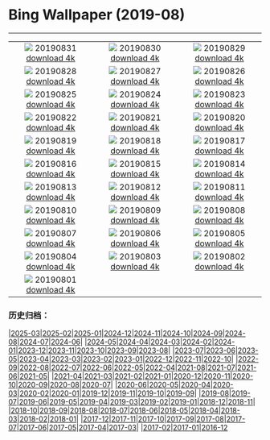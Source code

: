# Bing Wallpaper (2019-08)
**************
| | | |
| :----: | :----: | :----: |
| ![](https://www.bing.com/th?id=OHR.Slackers_EN-US7258381769_1920x1080.jpg) 20190831 [download 4k](https://www.bing.com/th?id=OHR.Slackers_EN-US7258381769_UHD.jpg) | ![](https://www.bing.com/th?id=OHR.HardeeCoFair_EN-US1477332511_1920x1080.jpg) 20190830 [download 4k](https://www.bing.com/th?id=OHR.HardeeCoFair_EN-US1477332511_UHD.jpg) | ![](https://www.bing.com/th?id=OHR.AsburyParkNJ_EN-US1396213899_1920x1080.jpg) 20190829 [download 4k](https://www.bing.com/th?id=OHR.AsburyParkNJ_EN-US1396213899_UHD.jpg) |
| ![](https://www.bing.com/th?id=OHR.CorsiniGardens_EN-US7010199576_1920x1080.jpg) 20190828 [download 4k](https://www.bing.com/th?id=OHR.CorsiniGardens_EN-US7010199576_UHD.jpg) | ![](https://www.bing.com/th?id=OHR.Krakatoa_EN-US6936534566_1920x1080.jpg) 20190827 [download 4k](https://www.bing.com/th?id=OHR.Krakatoa_EN-US6936534566_UHD.jpg) | ![](https://www.bing.com/th?id=OHR.InteriorRoyalAlbertHall_EN-US6870096316_1920x1080.jpg) 20190826 [download 4k](https://www.bing.com/th?id=OHR.InteriorRoyalAlbertHall_EN-US6870096316_UHD.jpg) |
| ![](https://www.bing.com/th?id=OHR.BlackRockCity_EN-US6804847775_1920x1080.jpg) 20190825 [download 4k](https://www.bing.com/th?id=OHR.BlackRockCity_EN-US6804847775_UHD.jpg) | ![](https://www.bing.com/th?id=OHR.AugustBears_EN-US6742425682_1920x1080.jpg) 20190824 [download 4k](https://www.bing.com/th?id=OHR.AugustBears_EN-US6742425682_UHD.jpg) | ![](https://www.bing.com/th?id=OHR.FarmlandLandscape_EN-US6661316442_1920x1080.jpg) 20190823 [download 4k](https://www.bing.com/th?id=OHR.FarmlandLandscape_EN-US6661316442_UHD.jpg) |
| ![](https://www.bing.com/th?id=OHR.DubaiFountain_EN-US6547955834_1920x1080.jpg) 20190822 [download 4k](https://www.bing.com/th?id=OHR.DubaiFountain_EN-US6547955834_UHD.jpg) | ![](https://www.bing.com/th?id=OHR.MaraRiverCrossing_EN-US6477868211_1920x1080.jpg) 20190821 [download 4k](https://www.bing.com/th?id=OHR.MaraRiverCrossing_EN-US6477868211_UHD.jpg) | ![](https://www.bing.com/th?id=OHR.FinlandCamping_EN-US6396254825_1920x1080.jpg) 20190820 [download 4k](https://www.bing.com/th?id=OHR.FinlandCamping_EN-US6396254825_UHD.jpg) |
| ![](https://www.bing.com/th?id=OHR.ReplicaFlyer_EN-US6328727049_1920x1080.jpg) 20190819 [download 4k](https://www.bing.com/th?id=OHR.ReplicaFlyer_EN-US6328727049_UHD.jpg) | ![](https://www.bing.com/th?id=OHR.LecadaPalmeira_EN-US6234062305_1920x1080.jpg) 20190818 [download 4k](https://www.bing.com/th?id=OHR.LecadaPalmeira_EN-US6234062305_UHD.jpg) | ![](https://www.bing.com/th?id=OHR.DrinkingNectar_EN-US6159843557_1920x1080.jpg) 20190817 [download 4k](https://www.bing.com/th?id=OHR.DrinkingNectar_EN-US6159843557_UHD.jpg) |
| ![](https://www.bing.com/th?id=OHR.GoldRushYukon_EN-US6083758123_1920x1080.jpg) 20190816 [download 4k](https://www.bing.com/th?id=OHR.GoldRushYukon_EN-US6083758123_UHD.jpg) | ![](https://www.bing.com/th?id=OHR.SmogenSweden_EN-US5956786671_1920x1080.jpg) 20190815 [download 4k](https://www.bing.com/th?id=OHR.SmogenSweden_EN-US5956786671_UHD.jpg) | ![](https://www.bing.com/th?id=OHR.HornedAnole_EN-US5022096617_1920x1080.jpg) 20190814 [download 4k](https://www.bing.com/th?id=OHR.HornedAnole_EN-US5022096617_UHD.jpg) |
| ![](https://www.bing.com/th?id=OHR.MartianSouthPole_EN-US4958659135_1920x1080.jpg) 20190813 [download 4k](https://www.bing.com/th?id=OHR.MartianSouthPole_EN-US4958659135_UHD.jpg) | ![](https://www.bing.com/th?id=OHR.AmboseliHerd_EN-US4906595421_1920x1080.jpg) 20190812 [download 4k](https://www.bing.com/th?id=OHR.AmboseliHerd_EN-US4906595421_UHD.jpg) | ![](https://www.bing.com/th?id=OHR.TRNPThunderstorm_EN-US4842762953_1920x1080.jpg) 20190811 [download 4k](https://www.bing.com/th?id=OHR.TRNPThunderstorm_EN-US4842762953_UHD.jpg) |
| ![](https://www.bing.com/th?id=OHR.TrianaBridge_EN-US4751746620_1920x1080.jpg) 20190810 [download 4k](https://www.bing.com/th?id=OHR.TrianaBridge_EN-US4751746620_UHD.jpg) | ![](https://www.bing.com/th?id=OHR.GroveandSkywalk_EN-US4583301548_1920x1080.jpg) 20190809 [download 4k](https://www.bing.com/th?id=OHR.GroveandSkywalk_EN-US4583301548_UHD.jpg) | ![](https://www.bing.com/th?id=OHR.LinyantiLeopard_EN-US4417191333_1920x1080.jpg) 20190808 [download 4k](https://www.bing.com/th?id=OHR.LinyantiLeopard_EN-US4417191333_UHD.jpg) |
| ![](https://www.bing.com/th?id=OHR.NubbleLight_EN-US4307721919_1920x1080.jpg) 20190807 [download 4k](https://www.bing.com/th?id=OHR.NubbleLight_EN-US4307721919_UHD.jpg) | ![](https://www.bing.com/th?id=OHR.WhiteStorksNest_EN-US4226802291_1920x1080.jpg) 20190806 [download 4k](https://www.bing.com/th?id=OHR.WhiteStorksNest_EN-US4226802291_UHD.jpg) | ![](https://www.bing.com/th?id=OHR.ApostleIslands_EN-US4124601738_1920x1080.jpg) 20190805 [download 4k](https://www.bing.com/th?id=OHR.ApostleIslands_EN-US4124601738_UHD.jpg) |
| ![](https://www.bing.com/th?id=OHR.SwiftFox_EN-US3962578167_1920x1080.jpg) 20190804 [download 4k](https://www.bing.com/th?id=OHR.SwiftFox_EN-US3962578167_UHD.jpg) | ![](https://www.bing.com/th?id=OHR.HumpbackSanctuary_EN-US3889583699_1920x1080.jpg) 20190803 [download 4k](https://www.bing.com/th?id=OHR.HumpbackSanctuary_EN-US3889583699_UHD.jpg) | ![](https://www.bing.com/th?id=OHR.WMAerial_EN-US3723194276_1920x1080.jpg) 20190802 [download 4k](https://www.bing.com/th?id=OHR.WMAerial_EN-US3723194276_UHD.jpg) |
| ![](https://www.bing.com/th?id=OHR.LavaFlows_EN-US3642057889_1920x1080.jpg) 20190801 [download 4k](https://www.bing.com/th?id=OHR.LavaFlows_EN-US3642057889_UHD.jpg) |  |  |

### 历史归档：

|[2025-03](/2025-03/2025-03.md)|[2025-02](/2025-02/2025-02.md)|[2025-01](/2025-01/2025-01.md)|[2024-12](/2024-12/2024-12.md)|[2024-11](/2024-11/2024-11.md)|[2024-10](/2024-10/2024-10.md)|[2024-09](/2024-09/2024-09.md)|[2024-08](/2024-08/2024-08.md)|[2024-07](/2024-07/2024-07.md)|[2024-06](/2024-06/2024-06.md)|
|[2024-05](/2024-05/2024-05.md)|[2024-04](/2024-04/2024-04.md)|[2024-03](/2024-03/2024-03.md)|[2024-02](/2024-02/2024-02.md)|[2024-01](/2024-01/2024-01.md)|[2023-12](/2023-12/2023-12.md)|[2023-11](/2023-11/2023-11.md)|[2023-10](/2023-10/2023-10.md)|[2023-09](/2023-09/2023-09.md)|[2023-08](/2023-08/2023-08.md)|
|[2023-07](/2023-07/2023-07.md)|[2023-06](/2023-06/2023-06.md)|[2023-05](/2023-05/2023-05.md)|[2023-04](/2023-04/2023-04.md)|[2023-03](/2023-03/2023-03.md)|[2023-02](/2023-02/2023-02.md)|[2023-01](/2023-01/2023-01.md)|[2022-12](/2022-12/2022-12.md)|[2022-11](/2022-11/2022-11.md)|[2022-10](/2022-10/2022-10.md)|
|[2022-09](/2022-09/2022-09.md)|[2022-08](/2022-08/2022-08.md)|[2022-07](/2022-07/2022-07.md)|[2022-06](/2022-06/2022-06.md)|[2022-05](/2022-05/2022-05.md)|[2022-04](/2022-04/2022-04.md)|[2021-08](/2021-08/2021-08.md)|[2021-07](/2021-07/2021-07.md)|[2021-06](/2021-06/2021-06.md)|[2021-05](/2021-05/2021-05.md)|
|[2021-04](/2021-04/2021-04.md)|[2021-03](/2021-03/2021-03.md)|[2021-02](/2021-02/2021-02.md)|[2021-01](/2021-01/2021-01.md)|[2020-12](/2020-12/2020-12.md)|[2020-11](/2020-11/2020-11.md)|[2020-10](/2020-10/2020-10.md)|[2020-09](/2020-09/2020-09.md)|[2020-08](/2020-08/2020-08.md)|[2020-07](/2020-07/2020-07.md)|
|[2020-06](/2020-06/2020-06.md)|[2020-05](/2020-05/2020-05.md)|[2020-04](/2020-04/2020-04.md)|[2020-03](/2020-03/2020-03.md)|[2020-02](/2020-02/2020-02.md)|[2020-01](/2020-01/2020-01.md)|[2019-12](/2019-12/2019-12.md)|[2019-11](/2019-11/2019-11.md)|[2019-10](/2019-10/2019-10.md)|[2019-09](/2019-09/2019-09.md)|
|[2019-08](/2019-08/2019-08.md)|[2019-07](/2019-07/2019-07.md)|[2019-06](/2019-06/2019-06.md)|[2019-05](/2019-05/2019-05.md)|[2019-04](/2019-04/2019-04.md)|[2019-03](/2019-03/2019-03.md)|[2019-02](/2019-02/2019-02.md)|[2019-01](/2019-01/2019-01.md)|[2018-12](/2018-12/2018-12.md)|[2018-11](/2018-11/2018-11.md)|
|[2018-10](/2018-10/2018-10.md)|[2018-09](/2018-09/2018-09.md)|[2018-08](/2018-08/2018-08.md)|[2018-07](/2018-07/2018-07.md)|[2018-06](/2018-06/2018-06.md)|[2018-05](/2018-05/2018-05.md)|[2018-04](/2018-04/2018-04.md)|[2018-03](/2018-03/2018-03.md)|[2018-02](/2018-02/2018-02.md)|[2018-01](/2018-01/2018-01.md)|
|[2017-12](/2017-12/2017-12.md)|[2017-11](/2017-11/2017-11.md)|[2017-10](/2017-10/2017-10.md)|[2017-09](/2017-09/2017-09.md)|[2017-08](/2017-08/2017-08.md)|[2017-07](/2017-07/2017-07.md)|[2017-06](/2017-06/2017-06.md)|[2017-05](/2017-05/2017-05.md)|[2017-04](/2017-04/2017-04.md)|[2017-03](/2017-03/2017-03.md)|
|[2017-02](/2017-02/2017-02.md)|[2017-01](/2017-01/2017-01.md)|[2016-12](/2016-12/2016-12.md)